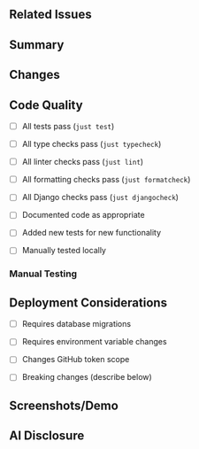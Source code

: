## Related Issues

<!--

NOTE: If you’re working on something that doesn’t have an open issue, please create one _before_ opening a pull request. You may skip this step only if you’ve talked to the maintainer and he’s told you to do so. Otherwise your PR stands a significantly greater chance of being rejected.

List all related issues (open or closed) here, like so:

- #1
- #10

-->


## Summary

<!-- A brief, clear description of the changes contained in this pull request. -->


## Changes

<!-- A longer, more detailed description of the changes in this pull request. -->


## Code Quality

<!-- These boxes don’t all have to be checked if they don’t apply or you’re asking for help with finishing the work. :) Do your best and explain the situation. -->

- [ ] All tests pass (`just test`)
- [ ] All type checks pass (`just typecheck`)
- [ ] All linter checks pass (`just lint`)
- [ ] All formatting checks pass (`just formatcheck`)
- [ ] All Django checks pass (`just djangocheck`)
- [ ] Documented code as appropriate
- [ ] Added new tests for new functionality
- [ ] Manually tested locally


### Manual Testing

<!-- Describe how you manually tested the changes locally. -->


## Deployment Considerations

<!-- Check any boxes that apply. -->

- [ ] Requires database migrations
- [ ] Requires environment variable changes
- [ ] Changes GitHub token scope
- [ ] Breaking changes (describe below)


<!-- Elaborate on any other deployment considerations not captured by the above list. -->


## Screenshots/Demo

<!-- If applicable, add screenshots or a demo of the changes. -->


## AI Disclosure

<!--

Explain your use of AI/LLMs in creating this PR.

NOTE: Use of such tools is not disallowed, but you are still expected to evaluate their output and stand behind the code you submit.

-->
